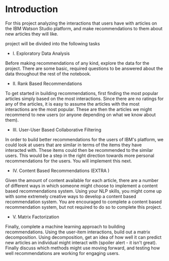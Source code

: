 # Introduction
  For this project analyzing the interactions that users have with articles on the IBM Watson Studio platform, and make recommendations to them about new articles they will like. 

project will be divided into the following tasks

   - I. Exploratory Data Analysis

  Before making recommendations of any kind, explore the data for the project. There are some basic, required questions to be answered about the data throughout the rest of the notebook. 

   - II. Rank Based Recommendations

To get started in building recommendations, first finding the most popular articles simply based on the most interactions. Since there are no ratings for any of the articles, it is easy to assume the articles with the most interactions are the most popular. These are then the articles we might recommend to new users (or anyone depending on what we know about them).

   - III. User-User Based Collaborative Filtering

In order to build better recommendations for the users of IBM's platform, we could look at users that are similar in terms of the items they have interacted with. These items could then be recommended to the similar users. This would be a step in the right direction towards more personal recommendations for the users. You will implement this next.

   - IV. Content Based Recommendations (EXTRA )

Given the amount of content available for each article, there are a number of different ways in which someone might choose to implement a content based recommendations system. Using your NLP skills, you might come up with some extremely creative ways to develop a content based recommendation system. You are encouraged to complete a content based recommendation system, but not required to do so to complete this project.

   - V. Matrix Factorization

Finally, complete a machine learning approach to building recommendations. Using the user-item interactions, build out a matrix decomposition. Using decomposition, get an idea of how well it can predict new articles an individual might interact with (spoiler alert - it isn't great). Finally discuss which methods might use moving forward, and testing how well recommendations are working for engaging users.
